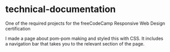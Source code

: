# technical-documentation
One of the required projects for the freeCodeCamp Responsive Web Design certification

I made a page about pom-pom making and styled this with CSS. It includes a navigation bar that takes you to the relevant section of the page.
